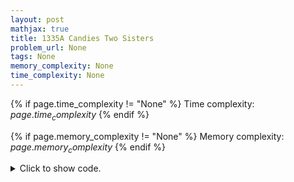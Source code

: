 ```yaml
---
layout: post
mathjax: true
title: 1335A Candies Two Sisters
problem_url: None
tags: None
memory_complexity: None
time_complexity: None
---
```




{% if page.time_complexity != "None" %}
Time complexity: ${{ page.time_complexity }}$
{% endif %}

{% if page.memory_complexity != "None" %}
Memory complexity: ${{ page.memory_complexity }}$
{% endif %}

<details>
<summary>
<p style="display:inline">Click to show code.</p>
</summary>
```cpp
{% raw %}
using namespace std;
using ll = long long;
ll n;
ll solve(void)
{
    ll ans = n - ceil((n + 1) / 2.0);
    if (ans == n - ans)
        return 0;
    return ans;
}
int main(void)
{
    int t;
    cin >> t;
    while (t--)
    {
        cin >> n;
        cout << solve() << endl;
    }
    return 0;
}

{% endraw %}
```
</details>

